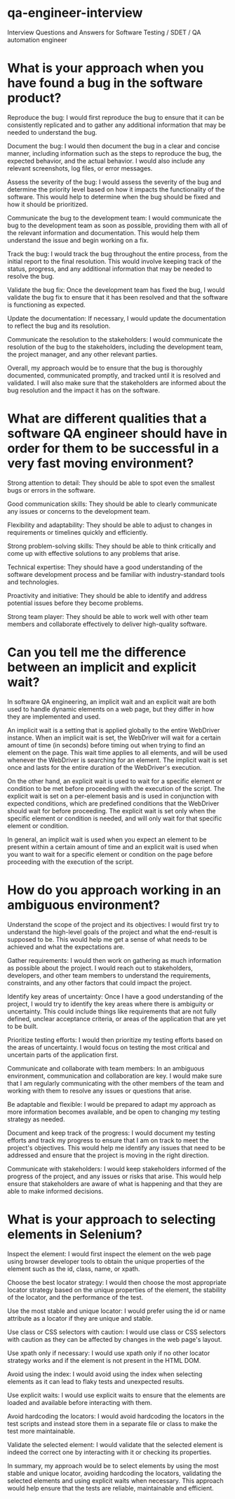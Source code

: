 # qa-engineer-interview
Interview Questions and Answers for Software Testing / SDET / QA automation engineer


# What is your approach when you have found a bug in the software product?


Reproduce the bug: I would first reproduce the bug to ensure that it can be consistently replicated and to gather any additional information that may be needed to understand the bug.


Document the bug: I would then document the bug in a clear and concise manner, including information such as the steps to reproduce the bug, the expected behavior, and the actual behavior. I would also include any relevant screenshots, log files, or error messages.


Assess the severity of the bug: I would assess the severity of the bug and determine the priority level based on how it impacts the functionality of the software. This would help to determine when the bug should be fixed and how it should be prioritized.


Communicate the bug to the development team: I would communicate the bug to the development team as soon as possible, providing them with all of the relevant information and documentation. This would help them understand the issue and begin working on a fix.


Track the bug: I would track the bug throughout the entire process, from the initial report to the final resolution. This would involve keeping track of the status, progress, and any additional information that may be needed to resolve the bug.


Validate the bug fix: Once the development team has fixed the bug, I would validate the bug fix to ensure that it has been resolved and that the software is functioning as expected.


Update the documentation: If necessary, I would update the documentation to reflect the bug and its resolution.


Communicate the resolution to the stakeholders: I would communicate the resolution of the bug to the stakeholders, including the development team, the project manager, and any other relevant parties.


Overall, my approach would be to ensure that the bug is thoroughly documented, communicated promptly, and tracked until it is resolved and validated. I will also make sure that the stakeholders are informed about the bug resolution and the impact it has on the software.



# What are different qualities that a software QA engineer should have in order for them to be successful in a very fast moving environment?


Strong attention to detail: They should be able to spot even the smallest bugs or errors in the software.


Good communication skills: They should be able to clearly communicate any issues or concerns to the development team.


Flexibility and adaptability: They should be able to adjust to changes in requirements or timelines quickly and efficiently.


Strong problem-solving skills: They should be able to think critically and come up with effective solutions to any problems that arise.


Technical expertise: They should have a good understanding of the software development process and be familiar with industry-standard tools and technologies.


Proactivity and initiative: They should be able to identify and address potential issues before they become problems.


Strong team player: They should be able to work well with other team members and collaborate effectively to deliver high-quality software.



# Can you tell me the difference between an implicit and explicit wait?


In software QA engineering, an implicit wait and an explicit wait are both used to handle dynamic elements on a web page, but they differ in how they are implemented and used.


An implicit wait is a setting that is applied globally to the entire WebDriver instance. When an implicit wait is set, the WebDriver will wait for a certain amount of time (in seconds) before timing out when trying to find an element on the page. This wait time applies to all elements, and will be used whenever the WebDriver is searching for an element. The implicit wait is set once and lasts for the entire duration of the WebDriver's execution.


On the other hand, an explicit wait is used to wait for a specific element or condition to be met before proceeding with the execution of the script. The explicit wait is set on a per-element basis and is used in conjunction with expected conditions, which are predefined conditions that the WebDriver should wait for before proceeding. The explicit wait is set only when the specific element or condition is needed, and will only wait for that specific element or condition.


In general, an implicit wait is used when you expect an element to be present within a certain amount of time and an explicit wait is used when you want to wait for a specific element or condition on the page before proceeding with the execution of the script.



# How do you approach working in an ambiguous environment?


Understand the scope of the project and its objectives: I would first try to understand the high-level goals of the project and what the end-result is supposed to be. This would help me get a sense of what needs to be achieved and what the expectations are.


Gather requirements: I would then work on gathering as much information as possible about the project. I would reach out to stakeholders, developers, and other team members to understand the requirements, constraints, and any other factors that could impact the project.


Identify key areas of uncertainty: Once I have a good understanding of the project, I would try to identify the key areas where there is ambiguity or uncertainty. This could include things like requirements that are not fully defined, unclear acceptance criteria, or areas of the application that are yet to be built.


Prioritize testing efforts: I would then prioritize my testing efforts based on the areas of uncertainty. I would focus on testing the most critical and uncertain parts of the application first.


Communicate and collaborate with team members: In an ambiguous environment, communication and collaboration are key. I would make sure that I am regularly communicating with the other members of the team and working with them to resolve any issues or questions that arise.


Be adaptable and flexible: I would be prepared to adapt my approach as more information becomes available, and be open to changing my testing strategy as needed.


Document and keep track of the progress: I would document my testing efforts and track my progress to ensure that I am on track to meet the project's objectives. This would help me identify any issues that need to be addressed and ensure that the project is moving in the right direction.


Communicate with stakeholders: I would keep stakeholders informed of the progress of the project, and any issues or risks that arise. This would help ensure that stakeholders are aware of what is happening and that they are able to make informed decisions.


# What is your approach to selecting elements in Selenium?


Inspect the element: I would first inspect the element on the web page using browser developer tools to obtain the unique properties of the element such as the id, class, name, or xpath.


Choose the best locator strategy: I would then choose the most appropriate locator strategy based on the unique properties of the element, the stability of the locator, and the performance of the test.


Use the most stable and unique locator: I would prefer using the id or name attribute as a locator if they are unique and stable.


Use class or CSS selectors with caution: I would use class or CSS selectors with caution as they can be affected by changes in the web page's layout.


Use xpath only if necessary: I would use xpath only if no other locator strategy works and if the element is not present in the HTML DOM.


Avoid using the index: I would avoid using the index when selecting elements as it can lead to flaky tests and unexpected results.


Use explicit waits: I would use explicit waits to ensure that the elements are loaded and available before interacting with them.


Avoid hardcoding the locators: I would avoid hardcoding the locators in the test scripts and instead store them in a separate file or class to make the test more maintainable.


Validate the selected element: I would validate that the selected element is indeed the correct one by interacting with it or checking its properties.


In summary, my approach would be to select elements by using the most stable and unique locator, avoiding hardcoding the locators, validating the selected elements and using explicit waits when necessary. This approach would help ensure that the tests are reliable, maintainable and efficient.
